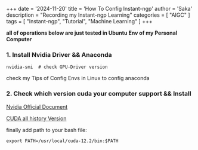 +++
date = '2024-11-20'
title = 'How To Config Instant-ngp'
author = 'Saka'
description = "Recording my Instant-ngp Learning"
categories = [
    "AIGC"
]
tags = [
    "Instant-ngp",
    "Tutorial",
    "Machine Learning"
]
+++

**all of operations below are just tested in Ubuntu Env of my Personal Computer**

### 1. Install Nvidia Driver && Anaconda

```shell
nvidia-smi  # check GPU-Driver version
```

check my Tips of Config Envs in Linux to config anaconda  

### 2. Check which version cuda your computer support && Install
[Nvidia Official Document](https://docs.nvidia.com/cuda/cuda-toolkit-release-notes/index.html)

[CUDA all history Version](https://developer.nvidia.com/cuda-toolkit-archive)

finally add path to your bash file:
```shell
export PATH=/usr/local/cuda-12.2/bin:$PATH
```







